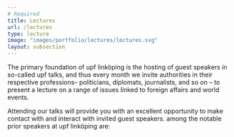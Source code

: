 ```yaml
---
# Required
title: Lectures
url: /lectures
type: lecture
image: "images/portfolio/lectures/lectures.svg"
layout: subsection
---
```

The primary foundation of upf linköping is the hosting of guest speakers in so-called upf talks, and thus every month we invite authorities in their respective professions– politicians, diplomats, journalists, and so on – to present a lecture on a range of issues linked to foreign affairs and world events.

Attending our talks will provide you with an excellent opportunity to make contact with and interact with invited guest speakers. among the notable prior speakers at upf linköping are:

